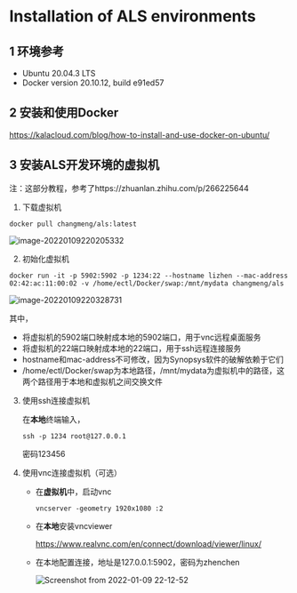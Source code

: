 # Installation of ALS environments

## 1 环境参考

- Ubuntu 20.04.3 LTS
- Docker version 20.10.12, build e91ed57

## 2 安装和使用Docker

https://kalacloud.com/blog/how-to-install-and-use-docker-on-ubuntu/

## 3 安装ALS开发环境的虚拟机

注：这部分教程，参考了https://zhuanlan.zhihu.com/p/266225644

1. 下载虚拟机

```shell
docker pull changmeng/als:latest
```

![image-20220109220205332](https://s2.loli.net/2022/01/09/Q6pWEcg8PtJq9Xi.png)

2. 初始化虚拟机

```shell
docker run -it -p 5902:5902 -p 1234:22 --hostname lizhen --mac-address 02:42:ac:11:00:02 -v /home/ectl/Docker/swap:/mnt/mydata changmeng/als
```

![image-20220109220328731](https://s2.loli.net/2022/01/09/u1pKHqNJ4SxBTWc.png)

其中，

- 将虚拟机的5902端口映射成本地的5902端口，用于vnc远程桌面服务
- 将虚拟机的22端口映射成本地的22端口，用于ssh远程连接服务
- hostname和mac-address不可修改，因为Synopsys软件的破解依赖于它们
- /home/ectl/Docker/swap为本地路径，/mnt/mydata为虚拟机中的路径，这两个路径用于本地和虚拟机之间交换文件

3. 使用ssh连接虚拟机

   在**本地**终端输入，

   ```shell
   ssh -p 1234 root@127.0.0.1
   ```

   密码123456

4. 使用vnc连接虚拟机（可选）

   - 在**虚拟机**中，启动vnc

     ```shell
     vncserver -geometry 1920x1080 :2
     ```

   - 在**本地**安装vncviewer

     https://www.realvnc.com/en/connect/download/viewer/linux/

   - 在本地配置连接，地址是127.0.0.1:5902，密码为zhenchen

     ![Screenshot from 2022-01-09 22-12-52](https://s2.loli.net/2022/01/09/6K9tBry7oZfcDM4.png)

